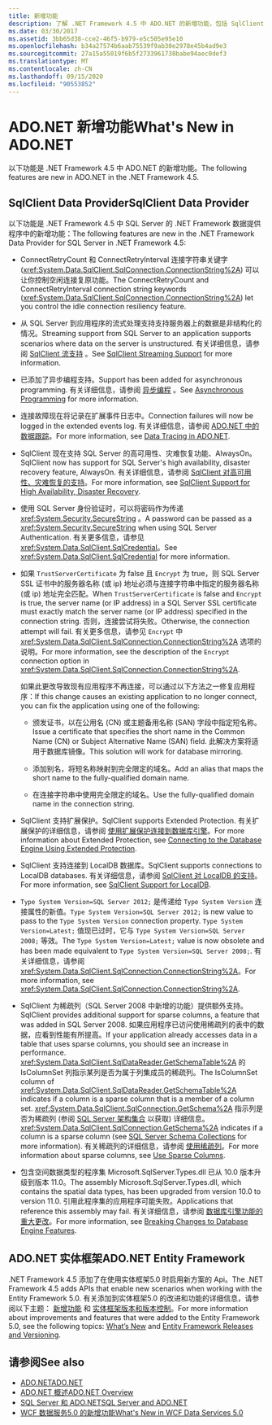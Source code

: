 ```yaml
---
title: 新增功能
description: 了解 .NET Framework 4.5 中 ADO.NET 的新增功能，包括 SqlClient 数据提供程序和 ADO.NET 的新功能实体框架。
ms.date: 03/30/2017
ms.assetid: 3bb65d38-cce2-46f5-b979-e5c505e95e10
ms.openlocfilehash: b34a27574b6aab75539f9ab30e2978e45b4ad9e3
ms.sourcegitcommit: 27a15a55019f6b5f2733961738babe94aec0def3
ms.translationtype: MT
ms.contentlocale: zh-CN
ms.lasthandoff: 09/15/2020
ms.locfileid: "90553852"
---
```

# <a name="whats-new-in-adonet"></a><span data-ttu-id="9d45d-103">ADO.NET 新增功能</span><span class="sxs-lookup"><span data-stu-id="9d45d-103">What's New in ADO.NET</span></span>

<span data-ttu-id="9d45d-104">以下功能是 .NET Framework 4.5 中 ADO.NET 的新增功能。</span><span class="sxs-lookup"><span data-stu-id="9d45d-104">The following features are new in ADO.NET in the .NET Framework 4.5.</span></span>

## <a name="sqlclient-data-provider"></a><span data-ttu-id="9d45d-105">SqlClient Data Provider</span><span class="sxs-lookup"><span data-stu-id="9d45d-105">SqlClient Data Provider</span></span>

<span data-ttu-id="9d45d-106">以下功能是 .NET Framework 4.5 中 SQL Server 的 .NET Framework 数据提供程序中的新增功能：</span><span class="sxs-lookup"><span data-stu-id="9d45d-106">The following features are new in the .NET Framework Data Provider for SQL Server in .NET Framework 4.5:</span></span>

- <span data-ttu-id="9d45d-107">ConnectRetryCount 和 ConnectRetryInterval 连接字符串关键字 (<xref:System.Data.SqlClient.SqlConnection.ConnectionString%2A>) 可以让你控制空闲连接复原功能。</span><span class="sxs-lookup"><span data-stu-id="9d45d-107">The ConnectRetryCount and ConnectRetryInterval connection string keywords (<xref:System.Data.SqlClient.SqlConnection.ConnectionString%2A>) let you control the idle connection resiliency feature.</span></span>

- <span data-ttu-id="9d45d-108">从 SQL Server 到应用程序的流式处理支持支持服务器上的数据是非结构化的情况。</span><span class="sxs-lookup"><span data-stu-id="9d45d-108">Streaming support from SQL Server to an application supports scenarios where data on the server is unstructured.</span></span>  <span data-ttu-id="9d45d-109">有关详细信息，请参阅 [SqlClient 流支持](sqlclient-streaming-support.md) 。</span><span class="sxs-lookup"><span data-stu-id="9d45d-109">See [SqlClient Streaming Support](sqlclient-streaming-support.md) for more information.</span></span>

- <span data-ttu-id="9d45d-110">已添加了异步编程支持。</span><span class="sxs-lookup"><span data-stu-id="9d45d-110">Support has been added for asynchronous programming.</span></span>  <span data-ttu-id="9d45d-111">有关详细信息，请参阅 [异步编程](asynchronous-programming.md) 。</span><span class="sxs-lookup"><span data-stu-id="9d45d-111">See [Asynchronous Programming](asynchronous-programming.md) for more information.</span></span>

- <span data-ttu-id="9d45d-112">连接故障现在将记录在扩展事件日志中。</span><span class="sxs-lookup"><span data-stu-id="9d45d-112">Connection failures will now be logged in the extended events log.</span></span> <span data-ttu-id="9d45d-113">有关详细信息，请参阅 [ADO.NET 中的数据跟踪](data-tracing.md)。</span><span class="sxs-lookup"><span data-stu-id="9d45d-113">For more information, see [Data Tracing in ADO.NET](data-tracing.md).</span></span>

- <span data-ttu-id="9d45d-114">SqlClient 现在支持 SQL Server 的高可用性、灾难恢复功能、AlwaysOn。</span><span class="sxs-lookup"><span data-stu-id="9d45d-114">SqlClient now has support for SQL Server's high availability, disaster recovery feature, AlwaysOn.</span></span> <span data-ttu-id="9d45d-115">有关详细信息，请参阅 [SqlClient 对高可用性、灾难恢复的支持](./sql/sqlclient-support-for-high-availability-disaster-recovery.md)。</span><span class="sxs-lookup"><span data-stu-id="9d45d-115">For more information, see [SqlClient Support for High Availability, Disaster Recovery](./sql/sqlclient-support-for-high-availability-disaster-recovery.md).</span></span>

- <span data-ttu-id="9d45d-116">使用 SQL Server 身份验证时，可以将密码作为传递 <xref:System.Security.SecureString> 。</span><span class="sxs-lookup"><span data-stu-id="9d45d-116">A password can be passed as a <xref:System.Security.SecureString> when using SQL Server Authentication.</span></span> <span data-ttu-id="9d45d-117">有关更多信息，请参见<xref:System.Data.SqlClient.SqlCredential>。</span><span class="sxs-lookup"><span data-stu-id="9d45d-117">See <xref:System.Data.SqlClient.SqlCredential> for more information.</span></span>

- <span data-ttu-id="9d45d-118">如果 `TrustServerCertificate` 为 false 且 `Encrypt` 为 true，则 SQL Server SSL 证书中的服务器名称 (或 ip) 地址必须与连接字符串中指定的服务器名称 (或 ip) 地址完全匹配。</span><span class="sxs-lookup"><span data-stu-id="9d45d-118">When `TrustServerCertificate` is false and `Encrypt` is true, the server name (or IP address) in a SQL Server SSL certificate must exactly match the server name (or IP address) specified in the connection string.</span></span> <span data-ttu-id="9d45d-119">否则，连接尝试将失败。</span><span class="sxs-lookup"><span data-stu-id="9d45d-119">Otherwise, the connection attempt will fail.</span></span> <span data-ttu-id="9d45d-120">有关更多信息，请参见 `Encrypt` 中 <xref:System.Data.SqlClient.SqlConnection.ConnectionString%2A> 选项的说明。</span><span class="sxs-lookup"><span data-stu-id="9d45d-120">For more information, see the description of the `Encrypt` connection option in <xref:System.Data.SqlClient.SqlConnection.ConnectionString%2A>.</span></span>

  <span data-ttu-id="9d45d-121">如果此更改导致现有应用程序不再连接，可以通过以下方法之一修复应用程序：</span><span class="sxs-lookup"><span data-stu-id="9d45d-121">If this change causes an existing application to no longer connect, you can fix the application using one of the following:</span></span>

  - <span data-ttu-id="9d45d-122">颁发证书，以在公用名 (CN) 或主题备用名称 (SAN) 字段中指定短名称。</span><span class="sxs-lookup"><span data-stu-id="9d45d-122">Issue a certificate that specifies the short name in the Common Name (CN) or Subject Alternative Name (SAN) field.</span></span> <span data-ttu-id="9d45d-123">此解决方案将适用于数据库镜像。</span><span class="sxs-lookup"><span data-stu-id="9d45d-123">This solution will work for database mirroring.</span></span>

  - <span data-ttu-id="9d45d-124">添加别名，将短名称映射到完全限定的域名。</span><span class="sxs-lookup"><span data-stu-id="9d45d-124">Add an alias that maps the short name to the fully-qualified domain name.</span></span>

  - <span data-ttu-id="9d45d-125">在连接字符串中使用完全限定的域名。</span><span class="sxs-lookup"><span data-stu-id="9d45d-125">Use the fully-qualified domain name in the connection string.</span></span>

- <span data-ttu-id="9d45d-126">SqlClient 支持扩展保护。</span><span class="sxs-lookup"><span data-stu-id="9d45d-126">SqlClient supports Extended Protection.</span></span> <span data-ttu-id="9d45d-127">有关扩展保护的详细信息，请参阅 [使用扩展保护连接到数据库引擎](/sql/database-engine/configure-windows/connect-to-the-database-engine-using-extended-protection)。</span><span class="sxs-lookup"><span data-stu-id="9d45d-127">For more information about Extended Protection, see [Connecting to the Database Engine Using Extended Protection](/sql/database-engine/configure-windows/connect-to-the-database-engine-using-extended-protection).</span></span>

- <span data-ttu-id="9d45d-128">SqlClient 支持连接到 LocalDB 数据库。</span><span class="sxs-lookup"><span data-stu-id="9d45d-128">SqlClient supports connections to LocalDB databases.</span></span> <span data-ttu-id="9d45d-129">有关详细信息，请参阅 [SqlClient 对 LocalDB 的支持](./sql/sqlclient-support-for-localdb.md)。</span><span class="sxs-lookup"><span data-stu-id="9d45d-129">For more information, see [SqlClient Support for LocalDB](./sql/sqlclient-support-for-localdb.md).</span></span>

- <span data-ttu-id="9d45d-130">`Type System Version=SQL Server 2012;` 是传递给 `Type System Version` 连接属性的新值。</span><span class="sxs-lookup"><span data-stu-id="9d45d-130">`Type System Version=SQL Server 2012;` is new value to pass to the `Type System Version` connection property.</span></span> <span data-ttu-id="9d45d-131">`Type System Version=Latest;` 值现已过时，它与 `Type System Version=SQL Server 2008;` 等效。</span><span class="sxs-lookup"><span data-stu-id="9d45d-131">The `Type System Version=Latest;` value is now obsolete and has been made equivalent to `Type System Version=SQL Server 2008;`.</span></span> <span data-ttu-id="9d45d-132">有关详细信息，请参阅 <xref:System.Data.SqlClient.SqlConnection.ConnectionString%2A>。</span><span class="sxs-lookup"><span data-stu-id="9d45d-132">For more information, see <xref:System.Data.SqlClient.SqlConnection.ConnectionString%2A>.</span></span>

- <span data-ttu-id="9d45d-133">SqlClient 为稀疏列（SQL Server 2008 中新增的功能）提供额外支持。</span><span class="sxs-lookup"><span data-stu-id="9d45d-133">SqlClient provides additional support for sparse columns, a feature that was added in SQL Server 2008.</span></span> <span data-ttu-id="9d45d-134">如果应用程序已访问使用稀疏列的表中的数据，应看到性能有所提高。</span><span class="sxs-lookup"><span data-stu-id="9d45d-134">If your application already accesses data in a table that uses sparse columns, you should see an increase in performance.</span></span> <span data-ttu-id="9d45d-135"><xref:System.Data.SqlClient.SqlDataReader.GetSchemaTable%2A> 的 IsColumnSet 列指示某列是否为属于列集成员的稀疏列。</span><span class="sxs-lookup"><span data-stu-id="9d45d-135">The IsColumnSet column of <xref:System.Data.SqlClient.SqlDataReader.GetSchemaTable%2A> indicates if a column is a sparse column that is a member of a column set.</span></span> <span data-ttu-id="9d45d-136"><xref:System.Data.SqlClient.SqlConnection.GetSchema%2A> 指示列是否为稀疏列 (参阅 [SQL Server 架构集合](sql-server-schema-collections.md) 以获取) 详细信息。</span><span class="sxs-lookup"><span data-stu-id="9d45d-136"><xref:System.Data.SqlClient.SqlConnection.GetSchema%2A> indicates if a column is a sparse column (see [SQL Server Schema Collections](sql-server-schema-collections.md) for more information).</span></span> <span data-ttu-id="9d45d-137">有关稀疏列的详细信息，请参阅 [使用稀疏列](/sql/relational-databases/tables/use-sparse-columns)。</span><span class="sxs-lookup"><span data-stu-id="9d45d-137">For more information about sparse columns, see [Use Sparse Columns](/sql/relational-databases/tables/use-sparse-columns).</span></span>

- <span data-ttu-id="9d45d-138">包含空间数据类型的程序集 Microsoft.SqlServer.Types.dll 已从 10.0 版本升级到版本 11.0。</span><span class="sxs-lookup"><span data-stu-id="9d45d-138">The assembly Microsoft.SqlServer.Types.dll, which contains the spatial data types, has been upgraded from version 10.0 to version 11.0.</span></span> <span data-ttu-id="9d45d-139">引用此程序集的应用程序可能失败。</span><span class="sxs-lookup"><span data-stu-id="9d45d-139">Applications that reference this assembly may fail.</span></span> <span data-ttu-id="9d45d-140">有关详细信息，请参阅 [数据库引擎功能的重大更改](/previous-versions/sql/sql-server-2012/ms143179(v=sql.110))。</span><span class="sxs-lookup"><span data-stu-id="9d45d-140">For more information, see [Breaking Changes to Database Engine Features](/previous-versions/sql/sql-server-2012/ms143179(v=sql.110)).</span></span>

## <a name="adonet-entity-framework"></a><span data-ttu-id="9d45d-141">ADO.NET 实体框架</span><span class="sxs-lookup"><span data-stu-id="9d45d-141">ADO.NET Entity Framework</span></span>

<span data-ttu-id="9d45d-142">.NET Framework 4.5 添加了在使用实体框架5.0 时启用新方案的 Api。</span><span class="sxs-lookup"><span data-stu-id="9d45d-142">The .NET Framework 4.5 adds APIs that enable new scenarios when working with the Entity Framework 5.0.</span></span> <span data-ttu-id="9d45d-143">有关添加到实体框架5.0 的改进和功能的详细信息，请参阅以下主题： [新增功能](/previous-versions/gg696190(v=vs.103)) 和 [实体框架版本和版本控制](/ef/ef6/what-is-new/past-releases)。</span><span class="sxs-lookup"><span data-stu-id="9d45d-143">For more information about improvements and features that were added to the Entity Framework 5.0, see the following topics: [What’s New](/previous-versions/gg696190(v=vs.103)) and [Entity Framework Releases and Versioning](/ef/ef6/what-is-new/past-releases).</span></span>

## <a name="see-also"></a><span data-ttu-id="9d45d-144">请参阅</span><span class="sxs-lookup"><span data-stu-id="9d45d-144">See also</span></span>

- [<span data-ttu-id="9d45d-145">ADO.NET</span><span class="sxs-lookup"><span data-stu-id="9d45d-145">ADO.NET</span></span>](index.md)
- [<span data-ttu-id="9d45d-146">ADO.NET 概述</span><span class="sxs-lookup"><span data-stu-id="9d45d-146">ADO.NET Overview</span></span>](ado-net-overview.md)
- [<span data-ttu-id="9d45d-147">SQL Server 和 ADO.NET</span><span class="sxs-lookup"><span data-stu-id="9d45d-147">SQL Server and ADO.NET</span></span>](./sql/index.md)
- <span data-ttu-id="9d45d-148">[WCF 数据服务5.0 的新增功能](/previous-versions/dotnet/wcf-data-services/ee373845(v=vs.103))</span><span class="sxs-lookup"><span data-stu-id="9d45d-148">[What's New in WCF Data Services 5.0](/previous-versions/dotnet/wcf-data-services/ee373845(v=vs.103))</span></span>
